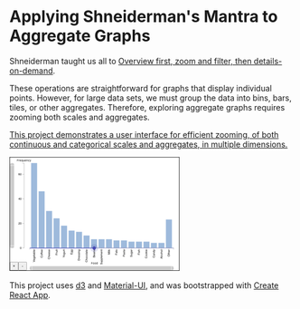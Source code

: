 # Applying Shneiderman's Mantra to Aggregate Graphs

Shneiderman taught us all to [Overview first, zoom and filter, then details-on-demand](http://www.cs.umd.edu/~ben/papers/Shneiderman1996eyes.pdf).

These operations are straightforward for graphs that display individual points.  However, for large data sets, we must group the data into bins, bars, tiles, or other aggregates. Therefore, exploring aggregate graphs requires zooming both scales and aggregates.  

[This project demonstrates a user interface for efficient zooming, of both continuous and categorical scales and aggregates, in multiple dimensions.](https://hemanrobinson.github.io/zoom/)

[![User Interface](userInterface.png "User Interface")](https://hemanrobinson.github.io/zoom/)

This project uses [d3](https://github.com/d3/d3) and [Material-UI](https://github.com/mui-org/material-ui), and was bootstrapped with [Create React App](https://github.com/facebook/create-react-app).
